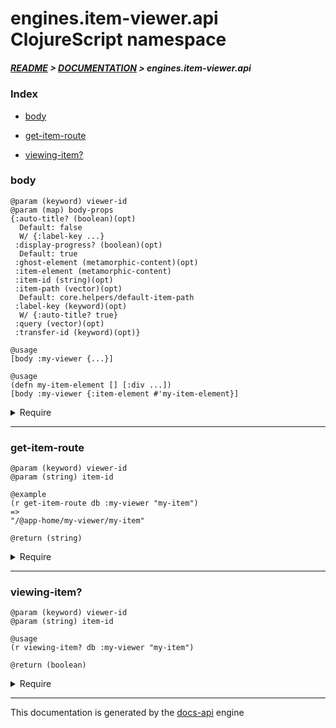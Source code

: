 
# engines.item-viewer.api ClojureScript namespace

##### [README](../../../../README.md) > [DOCUMENTATION](../../../COVER.md) > engines.item-viewer.api

### Index

- [body](#body)

- [get-item-route](#get-item-route)

- [viewing-item?](#viewing-item)

### body

```
@param (keyword) viewer-id
@param (map) body-props
{:auto-title? (boolean)(opt)
  Default: false
  W/ {:label-key ...}
 :display-progress? (boolean)(opt)
  Default: true
 :ghost-element (metamorphic-content)(opt)
 :item-element (metamorphic-content)
 :item-id (string)(opt)
 :item-path (vector)(opt)
  Default: core.helpers/default-item-path
 :label-key (keyword)(opt)
  W/ {:auto-title? true}
 :query (vector)(opt)
 :transfer-id (keyword)(opt)}
```

```
@usage
[body :my-viewer {...}]
```

```
@usage
(defn my-item-element [] [:div ...])
[body :my-viewer {:item-element #'my-item-element}]
```

<details>
<summary>Require</summary>

```
(ns my-namespace (:require [engines.item-viewer.api :refer [body]]))

(engines.item-viewer.api/body ...)
(body                         ...)
```

</details>

---

### get-item-route

```
@param (keyword) viewer-id
@param (string) item-id
```

```
@example
(r get-item-route db :my-viewer "my-item")
=>
"/@app-home/my-viewer/my-item"
```

```
@return (string)
```

<details>
<summary>Require</summary>

```
(ns my-namespace (:require [engines.item-viewer.api :refer [get-item-route]]))

(engines.item-viewer.api/get-item-route ...)
(get-item-route                         ...)
```

</details>

---

### viewing-item?

```
@param (keyword) viewer-id
@param (string) item-id
```

```
@usage
(r viewing-item? db :my-viewer "my-item")
```

```
@return (boolean)
```

<details>
<summary>Require</summary>

```
(ns my-namespace (:require [engines.item-viewer.api :refer [viewing-item?]]))

(engines.item-viewer.api/viewing-item? ...)
(viewing-item?                         ...)
```

</details>

---

This documentation is generated by the [docs-api](https://github.com/bithandshake/docs-api) engine

